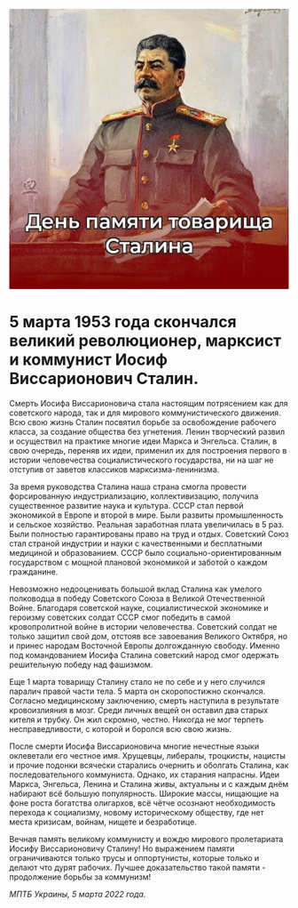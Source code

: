 
![](./img/old/stalin_pamiat.jpg)


# 5 марта 1953 года скончался великий революционер, марксист и коммунист Иосиф Виссарионович Сталин.


Смерть Иосифа Виссарионовича стала
настоящим потрясением как для советского народа, так и для мирового
коммунистического движения. Всю свою жизнь Сталин посвятил борьбе за
освобождение рабочего класса, за создание общества без угнетения. Ленин
творческий развил и осуществил на практике многие идеи Маркса и
Энгельса. Сталин, в свою очередь, переняв их идеи, применил их для
построения первого в истории человечества социалистического государства,
ни на шаг не отступив от заветов классиков марксизма-ленинизма.



За
время руководства Сталина наша страна смогла провести форсированную
индустриализацию, коллективизацию, получила существенное развитие наука и
культура. СССР стал первой экономикой в Европе и второй в мире. Были
развиты промышленность и сельское хозяйство. Реальная заработная плата
увеличилась в 5 раз. Были полностью гарантированы право на труд и отдых.
Советский Союз стал страной индустрии и науки с качественными и
бесплатными медициной и образованием. СССР было
социально-ориентированным государством с мощной плановой экономикой и
заботой о каждом гражданине.



Невозможно недооценивать большой
вклад Сталина как умелого полководца в победу Советского Союза в Великой
Отечественной Войне. Благодаря советской науке, социалистической
экономике и героизму советских солдат СССР смог победить в самой
кровопролитной войне в истории человечества. Советский солдат не только
защитил свой дом, отстояв все завоевания Великого Октября, но и принес
народам Восточной Европы долгожданную свободу. Именно под командованием
Иосифа Сталина советский народ смог одержать решительную победу над
фашизмом.



Еще 1 марта товарищу Сталину стало не по себе и у него
случился паралич правой части тела. 5 марта он скоропостижно скончался.
Согласно медицинскому заключению, смерть наступила в результате
кровоизлияния в мозг. Среди личных вещей он оставил два старых кителя и
трубку. Он жил скромно, честно. Никогда не мог терпеть несправедливости,
с которой и боролся всю свою жизнь.



После смерти Иосифа
Виссарионовича многие нечестные языки оклеветали его честное имя.
Хрущевцы, либералы, троцкисты, нацисты и прочие подонки всячески
старались очернить и оболгать Сталина, как последовательного коммуниста.
Однако, их старания напрасны. Идеи Маркса, Энгельса, Ленина и Сталина
живы, актуальны и с каждым днём набирают всё большую популярность.
Широкие массы, нищающие на фоне роста богатства олигархов, всё чётче
осознают необходимость перехода к социализму, новому историческому
обществу, где нет места кризисам, войнам, нищете и безработице.



Вечная
память великому коммунисту и вождю мирового пролетариата Иосифу
Виссарионовичу Сталину! Но выражением памяти ограничиваются только трусы
и оппортунисты, которые только и делают что дурят рабочих. Лучшее
доказательство такой памяти - продолжение борьбы за коммунизм!





*МПТБ Украины, 5 марта 2022 года.*
